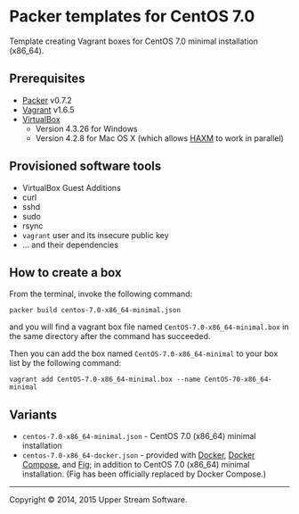 # Packer templates for CentOS 7.0

Template creating Vagrant boxes for CentOS 7.0 minimal installation (x86_64).

## Prerequisites

* [Packer] v0.7.2
* [Vagrant] v1.6.5
* [VirtualBox]
	* Version 4.3.26 for Windows
	* Version 4.2.8 for Mac OS X (which allows [HAXM] to work in parallel)

[Packer]: https://www.packer.io/ "Packer by HashiCorp"
[Vagrant]: https://www.vagrantup.com/ "Vagrant"
[VirtualBox]: https://www.virtualbox.org/ "Oracle VM VirtualBox"
[HAXM]: https://software.intel.com/en-us/android/articles/intel-hardware-accelerated-execution-manager
        "Intel&reg; Hardware Accelerated Execution Manager"

## Provisioned software tools

* VirtualBox Guest Additions
* curl
* sshd
* sudo
* rsync
* `vagrant` user and its insecure public key
* ... and their dependencies

## How to create a box

From the terminal, invoke the following command:

	packer build centos-7.0-x86_64-minimal.json

and you will find a vagrant box file named `CentOS-7.0-x86_64-minimal.box`
in the same directory after the command has succeeded.

Then you can add the box named `CentOS-7.0-x86_64-minimal` to your box list
by the following command:

	vagrant add CentOS-7.0-x86_64-minimal.box --name CentOS-70-x86_64-minimal

## Variants

* `centos-7.0-x86_64-minimal.json` - CentOS 7.0 (x86_64) minimal installation
* `centos-7.0-x86_64-docker.json` - provided with [Docker], [Docker Compose], and [Fig];
  in addition to CentOS 7.0 (x86_64) minimal installation.
  (Fig has been officially replaced by Docker Compose.) 

[Docker]: https://www.docker.com/ "Docker - Build, Ship and Run Any App, Anywhere"
[Docker Compose]: https://docs.docker.com/compose/ "Docker Compose - Docker Documentation"
[Fig]: http://www.fig.sh/ "Fig | Fast, isolated development environments using Docker"

- - -

Copyright &copy; 2014, 2015 Upper Stream Software.
